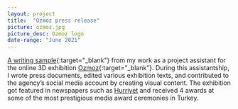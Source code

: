 ```yaml
---
layout: project
title:  "Ozmoz press release"
picture: ozmoz.jpg
picture_desc: Ozmoz logo
date-range: "June 2021"
---
```

[A writing sample](https://github.com/tutkuvatansever/OZMOZ-press-release/blob/main/OZMOZ%20press%20release.pdf){:target="_blank"} from my work as a project assistant for the online 3D exhibition [Ozmoz](https://famstore.co/en/pages/en-ozmoz){:target="_blank"}. During this assistantship, I wrote press documents, edited various exhibition texts, and contributed to the agency’s social media account by creating visual content. The exhibition got featured in newspapers such as [Hurriyet](https://www.hurriyet.com.tr/teknoloji/2d-illustrasyonlar-3d-odalara-sahip-online-sergi-kapilarini-acti-41542723) and received 4 awards at some of the most prestigious media award ceremonies in Turkey. 
